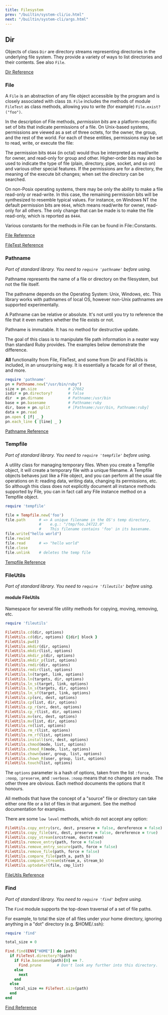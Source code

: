 ```yaml
---
title: Filesystem
prev: "/builtin/system-cli/io.html"
next: "/builtin/system-cli/args.html"
---
```


## Dir

Objects of class `Dir` are directory streams representing directories in
the underlying file system. They provide a variety of ways to list
directories and their contents. See also `File`.

<a href='https://ruby-doc.org/core-2.5.0/Dir.html' class='ruby-doc
remote' target='_blank'>Dir Reference</a>



### File

A `File` is an abstraction of any file object accessible by the program
and is closely associated with class `IO`. `File` includes the methods
of module `FileTest` as class methods, allowing you to write (for
example) `File.exist?("foo")`.

In the description of File methods, *permission bits* are a
platform-specific set of bits that indicate permissions of a file. On
Unix-based systems, permissions are viewed as a set of three octets, for
the owner, the group, and the rest of the world. For each of these
entities, permissions may be set to read, write, or execute the file:

The permission bits `0644` (in octal) would thus be interpreted as
read/write for owner, and read-only for group and other. Higher-order
bits may also be used to indicate the type of file (plain, directory,
pipe, socket, and so on) and various other special features. If the
permissions are for a directory, the meaning of the execute bit changes;
when set the directory can be searched.

On non-Posix operating systems, there may be only the ability to make a
file read-only or read-write. In this case, the remaining permission
bits will be synthesized to resemble typical values. For instance, on
Windows NT the default permission bits are `0644`, which means
read/write for owner, read-only for all others. The only change that can
be made is to make the file read-only, which is reported as `0444`.

Various constants for the methods in File can be found in
File::Constants.

<a href='https://ruby-doc.org/core-2.5.0/File.html' class='ruby-doc
remote' target='_blank'>File Reference</a>



<a href='https://ruby-doc.org/core-2.5.0/FileTest.html' class='ruby-doc
remote' target='_blank'>FileTest Reference</a>



### Pathname

*Part of standard library. You need to `require 'pathname'` before
using.*

Pathname represents the name of a file or directory on the filesystem,
but not the file itself.

The pathname depends on the Operating System: Unix, Windows, etc. This
library works with pathnames of local OS, however non-Unix pathnames are
supported experimentally.

A Pathname can be relative or absolute. It's not until you try to
reference the file that it even matters whether the file exists or not.

Pathname is immutable. It has no method for destructive update.

The goal of this class is to manipulate file path information in a
neater way than standard Ruby provides. The examples below demonstrate
the difference.

**All** functionality from File, FileTest, and some from Dir and
FileUtils is included, in an unsurprising way. It is essentially a
facade for all of these, and more.


```ruby
require 'pathname'
pn = Pathname.new("/usr/bin/ruby")
size = pn.size              # 27662
isdir = pn.directory?       # false
dir  = pn.dirname           # Pathname:/usr/bin
base = pn.basename          # Pathname:ruby
dir, base = pn.split        # [Pathname:/usr/bin, Pathname:ruby]
data = pn.read
pn.open { |f| _ }
pn.each_line { |line| _ }
```

<a
href='https://ruby-doc.org/stdlib-2.5.0/libdoc/pathname/rdoc/Pathname.html'
class='ruby-doc remote' target='_blank'>Pathname Reference</a>



### Tempfile

*Part of standard library. You need to `require 'tempfile'` before
using.*

A utility class for managing temporary files. When you create a Tempfile
object, it will create a temporary file with a unique filename. A
Tempfile objects behaves just like a File object, and you can perform
all the usual file operations on it: reading data, writing data,
changing its permissions, etc. So although this class does not
explicitly document all instance methods supported by File, you can in
fact call any File instance method on a Tempfile object.


```ruby
require 'tempfile'

file = Tempfile.new('foo')
file.path      # => A unique filename in the OS's temp directory,
               #    e.g.: "/tmp/foo.24722.0"
               #    This filename contains 'foo' in its basename.
file.write("hello world")
file.rewind
file.read      # => "hello world"
file.close
file.unlink    # deletes the temp file
```

<a
href='https://ruby-doc.org/stdlib-2.5.0/libdoc/tempfile/rdoc/Tempfile.html'
class='ruby-doc remote' target='_blank'>Tempfile Reference</a>



### FileUtils

*Part of standard library. You need to `require 'fileutils'` before
using.*



#### module FileUtils

Namespace for several file utility methods for copying, moving,
removing, etc.


```ruby
require 'fileutils'

FileUtils.cd(dir, options)
FileUtils.cd(dir, options) {|dir| block }
FileUtils.pwd()
FileUtils.mkdir(dir, options)
FileUtils.mkdir(list, options)
FileUtils.mkdir_p(dir, options)
FileUtils.mkdir_p(list, options)
FileUtils.rmdir(dir, options)
FileUtils.rmdir(list, options)
FileUtils.ln(target, link, options)
FileUtils.ln(targets, dir, options)
FileUtils.ln_s(target, link, options)
FileUtils.ln_s(targets, dir, options)
FileUtils.ln_sf(target, link, options)
FileUtils.cp(src, dest, options)
FileUtils.cp(list, dir, options)
FileUtils.cp_r(src, dest, options)
FileUtils.cp_r(list, dir, options)
FileUtils.mv(src, dest, options)
FileUtils.mv(list, dir, options)
FileUtils.rm(list, options)
FileUtils.rm_r(list, options)
FileUtils.rm_rf(list, options)
FileUtils.install(src, dest, options)
FileUtils.chmod(mode, list, options)
FileUtils.chmod_R(mode, list, options)
FileUtils.chown(user, group, list, options)
FileUtils.chown_R(user, group, list, options)
FileUtils.touch(list, options)
```

The `options` parameter is a hash of options, taken from the list
`:force`, `:noop`, `:preserve`, and `:verbose`. `:noop` means that no
changes are made. The other three are obvious. Each method documents the
options that it honours.

All methods that have the concept of a "source" file or directory can
take either one file or a list of files in that argument. See the method
documentation for examples.

There are some `low level` methods, which do not accept any option:


```ruby
FileUtils.copy_entry(src, dest, preserve = false, dereference = false)
FileUtils.copy_file(src, dest, preserve = false, dereference = true)
FileUtils.copy_stream(srcstream, deststream)
FileUtils.remove_entry(path, force = false)
FileUtils.remove_entry_secure(path, force = false)
FileUtils.remove_file(path, force = false)
FileUtils.compare_file(path_a, path_b)
FileUtils.compare_stream(stream_a, stream_b)
FileUtils.uptodate?(file, cmp_list)
```

<a
href='https://ruby-doc.org/stdlib-2.5.0/libdoc/fileutils/rdoc/FileUtils.html'
class='ruby-doc remote' target='_blank'>FileUtils Reference</a>



### Find

*Part of standard library. You need to `require 'find'` before using.*

The `Find` module supports the top-down traversal of a set of file
paths.

For example, to total the size of all files under your home directory,
ignoring anything in a "dot" directory (e.g. $HOME/.ssh):


```ruby
require 'find'

total_size = 0

Find.find(ENV["HOME"]) do |path|
  if FileTest.directory?(path)
    if File.basename(path)[0] == ?.
      Find.prune       # Don't look any further into this directory.
    else
      next
    end
  else
    total_size += FileTest.size(path)
  end
end
```

<a href='https://ruby-doc.org/stdlib-2.5.0/libdoc/find/rdoc/Find.html'
class='ruby-doc remote' target='_blank'>Find Reference</a>

